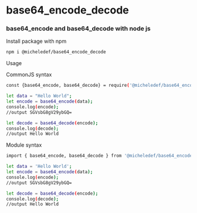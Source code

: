 # base64_encode_decode


### base64_encode and base64_decode with node js

Install package with npm 


```sh
npm i @micheledef/base64_encode_decode

```

Usage

CommonJS syntax

```sh
const {base64_encode, base64_decode} = require('@micheledef/base64_encode_decode');

let data = "Hello World";
let encode = base64_encode(data);
console.log(encode);
//output SGVsbG8gV29ybGQ=

let decode = base64_decode(encode);
console.log(decode);
//output Hello World
```

Module syntax

```sh
import { base64_encode, base64_decode } from '@micheledef/base64_encode_decode';

let data = 'Hello World';
let encode = base64_encode(data);
console.log(encode);
//output SGVsbG8gV29ybGQ=

let decode = base64_decode(encode);
console.log(decode);
//output Hello World
```





